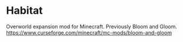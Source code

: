 # Habitat
Overworld expansion mod for Minecraft. Previously Bloom and Gloom.
https://www.curseforge.com/minecraft/mc-mods/bloom-and-gloom
